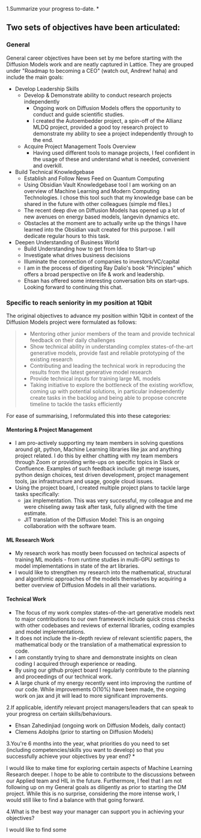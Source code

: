 1.Summarize your progress to-date. *

## Two sets of objectives have been articulated:

### General 
General career objectives have been set by me before starting with the Diffusion Models work and are neatly captured in Lattice.
They are grouped under "Roadmap to becoming a CEO" (watch out, Andrew! haha) and include the main goals:
- Develop Leadership Skills
	- Develop & Demonstrate ability to conduct research projects independently
		- Ongoing work on Diffusion Models offers the opportunity to conduct and guide scientific studies.
		- I created the Autoembedder project, a spin-off of the Allianz MLDQ project, provided a good toy research project to demonstrate my ability to see a project independently through to the end.
	- Acquire Project Management Tools Overview
		- Having used different tools to manage projects, I feel confident in the usage of these and understand what is needed, convenient and overkill. 
- Build Technical Knowledgebase
	- Establish and Follow News Feed on Quantum Computing
	- Using Obsidian Vault Knowledgebase tool I am working on an overview of Machine Learning and Modern Computing Technologies. I chose this tool such that my knowledge base can be shared in the future with other colleagues (simple md files.)
	- The recent deep dive on Diffusion Models has opened up a lot of new avenues on energy based models, langevin dynamics etc.
	- Obstacles at the moment are to actually write up the things I have learned into the Obsidian vault created for this purpose. I will dedicate regular hours to this task.
- Deepen Understanding of Business World
	- Build Understanding how to get from Idea to Start-up
	- Investigate what drives business decisions
	- Illuminate the connection of companies to investors/VC/capital
	- I am in the process of digesting Ray Dalio's book "Principles" which offers a broad perspective on life & work and leadership.
	- Ehsan has offered some interesting conversation bits on start-ups. Looking forward to continuing this chat.

### Specific to reach seniority in my position at 1Qbit
The original objectives to advance my position within 1Qbit in context of the Diffusion Models project were formulated as follows:
> - Mentoring other junior members of the team and provide technical feedback on their daily challenges
>- Show technical ability in understanding complex states-of-the-art generative models, provide fast and reliable prototyping of the existing research
>- Contributing and leading the technical work in reproducing the results from the latest generative model research
>- Provide technical inputs for training large ML models
>- Taking initiative to explore the bottleneck of the existing workflow, coming up with potential solutions, in particular independently create tasks in the backlog and being able to propose concrete timeline to tackle the tasks efficiently

For ease of summarising, I reformulated this into these categories:

#### Mentoring & Project Management

- I am pro-actively supporting my team members in solving questions around git, python, Machine Learning libraries like jax and anything project related. I do this by either chatting with my team members through Zoom or providing write-ups on specific topics in Slack or Confluence. Examples of such feedback include: git merge issues, python design choices, test driven development, project management tools, jax infrastructure and usage, google cloud issues.
- Using the project board, I created multiple project plans to tackle large tasks specifically:
	- jax implementation. This was very successful, my colleague and me were chiseling away task after task, fully aligned with the time estimate.
	- JIT translation of the Diffusion Model: This is an ongoing collaboration with the software team.

#### ML Research Work
- My research work has mostly been focussed on technical aspects of training ML models - from runtime studies in multi-GPU settings to model implementations in state of the art libraries. 
- I would like to strengthen my research into the mathematical, structural and algorithmic approaches of the models themselves by acquiring a better overview of Diffusion Models in all their variations.

#### Technical Work
- The focus of my work complex states-of-the-art generative models next to major contributions to our own framework include quick cross checks with other codebases and reviews of external libraries, coding examples and model implementations.
- It does not include the in-depth review of relevant scientific papers, the mathematical body or the translation of a mathematical expression to code. 
- I am constantly trying to share and demonstrate insights on clean coding I acquired through experience or reading.
- By using our github project board I regularly contribute to the planning and proceedings of our technical work. 
- A large chunk of my energy recently went into improving the runtime of our code. While  improvements O(10%) have been made, the ongoing work on jax and jit will lead to more significant improvements.



2.If applicable, identify relevant project managers/leaders that can speak to your progress on certain skills/behaviours.
- Ehsan Zahedinjiad (ongoing work on Diffusion Models, daily contact)
- Clemens Adolphs (prior to starting on Diffusion Models)


3.You're 6 months into the year, what priorities do you need to set (including competencies/skills you want to develop) so that you successfully achieve your objectives by year end? *

I would like to make time for exploring certain aspects of Machine Learning Research deeper. I hope to be able to contribute to the discussions between our Applied team and HIL in the future.
Furthermore, I feel that I am not following up on my General goals as diligently as prior to starting the DM project. While this is no surprise, considering the more intense work, I would still like to find a balance with that going forward.


4.What is the best way your manager can support you in achieving your objectives? 

I would like to find some